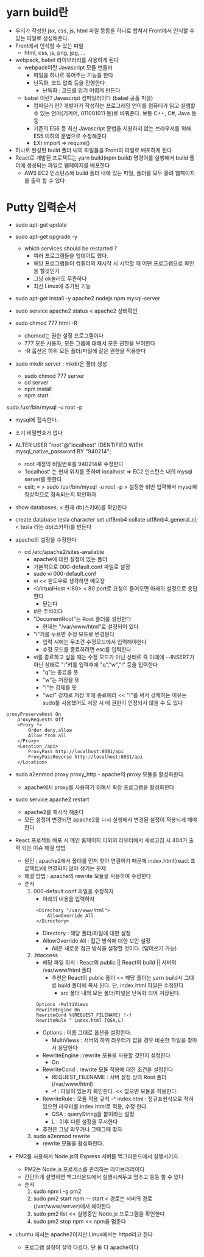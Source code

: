 # yarn build란

- 우리가 작성한 jsx, css, js, html 파일 등등을 하나로 합쳐서 Front에서 인식할 수 있는 파일로 생성해준다.
- Front에서 인식할 수 있는 파일
  - html, css, js, png, jpg, ...
- webpack, babel 라이브러리를 사용하게 된다
  - webpack이란 Javascript 모듈 번들러
    - 파일을 하나로 묶어주는 기능을 한다
    - 난독화, 코드 압축 등을 진행한다
      - 난독화 : 코드를 읽기 어렵게 만든다
  - babel 이란? Javascript 컴파일러이다 (babel 공홈 피셜)
    - 컴파일러 란? 개발자가 작성하는 프로그래밍 언어를 컴퓨터가 읽고 실행할 수 있는 언어(기계어, 011001011 등)로 바꿔준다. 보통 C++, C#, Java 등등
    - 기존의 ES6 등 최신 Javascript 문법을 지원하지 않는 브라우저를 위해 ES5 이하의 문법으로 수정해준다
    - EX) import => require()
- 하나로 완성된 build 폴더 내의 파일들을 Front의 파일로 배포하게 된다
- React로 개발된 프로젝트는 yarn build(npm build) 명령어를 실행해서 build 폴더에 생성되는 파일로 웹페이지를 배포한다
  - AWS EC2 인스턴스에 build 폴더 내에 있는 파일, 폴더를 모두 올려 웹페이지를 출력 할 수 있다

# Putty 입력순서

- sudo apt-get update
- sudo apt-get upgrade -y
  - which services should be restarted ?
    - 여러 프로그램들을 업데이트 했다.
    - 해당 프로그램들이 컴퓨터의 재시작 시 시작할 때 어떤 프로그램으로 확인을 할것인가
    - 그냥 ok눌러도 무관하다
    - 최신 Linux에 추가된 기능
- sudo apt-get install -y apache2 nodejs npm mysql-server
- sudo service apache2 status < apache2 상태확인
- sudo chmod 777 html -R

  - chomod는 권한 설정 프로그램이다
  - 777 모든 사용자, 모든 그룹에 대해서 모든 권한을 부여한다
  - -R 옵션은 하위 모든 폴더/파일에 같은 권한을 적용한다

- sudo mkdir server : mkdir은 폴더 생성
  - sudo chmod 777 server
  - cd server
  - npm install
  - npm start

sudo /usr/bin/mysql -u root -p

- mysql에 접속한다.
- 초기 비밀번호가 없다

- ALTER USER "root"@"localhost" IDENTIFIED WITH mysql_native_password BY "940214";

  - root 계정의 비밀번호를 940214로 수정한다
  - 'localhost' 는 현재 위치를 뜻하며 localhost => EC2 인스턴스 내의 mysql server를 뜻한다
  - exit; = > sudo /usr/bin/mysql -u root -p > 설정한 비번 입력해서 mysql에 정상적으로 접속되는지 확인하자

- show databases; < 현재 db(스키마)를 확인한다
- create database tesla character set utf8mb4 collate utf8mb4_general_ci; < tesla 라는 db(스키마)를 만든다

- apache의 설정을 수정한다
  - cd /etc/apache2/sites-available
    - apache에 대한 설정이 있는 폴더
    - 기본적으로 000-default.conf 파일로 설정
    - sudo vi 000-default.conf
    - vi << 윈도우로 생각하면 메모장
    - <VirtualHost \*:80> < 80 port로 요청이 들어오면 아래의 설정으로 응답한다
      - </VirtualHost> 닫는다
    - #은 주석이다
    - "DocumentRoot"는 Root 폴더를 설정한다
      - 현재는 "/var/www/html"로 설정되어 있다
    - "i"키를 누르면 수정 모드로 변경된다
      - 입력 시에는 무조건 수정모드에서 입력해야한다
      - 수정 모드를 종료하려면 esc를 입력한다
    - vi를 종료하고 싶을 때는 수정 모드가 아닌 상태로 즉 아래에 --INSERT가 아닌 상태로 ":"키를 입력후에 "q","w","!" 등을 입력한다
      - "q"는 종료를 뜻
      - "w"는 저장을 뜻
      - "!"는 강제를 뜻
      - "wq!" 강제로 저장 후에 종료해라 << "!"를 써서 강제하는 이유는 sudo를 사용했어도 저장 시 에 권한이 인정되지 않을 수 도 있다

```
proxyPreserveHost On
	proxyRequests Off
	<Proxy *>
		Order deny,allow
		Allow from all
	</Proxy>
	<Location /api>
		ProxyPass http://localhost:8081/api
		ProxyPassReverse http://localhost:8081/api
	</Location>
```

- sudo a2enmod proxy proxy_http - apache의 proxy 모듈을 활성화한다.

  - apache에서 proxy를 사용하기 위해서 확장 프로그램을 활성화한다

- sudo service apache2 restart

  - apache2를 재시작 해준다
  - 모든 설정이 변경되면 apache2를 다시 실행해서 변경된 설정이 적용되게 해야한다

- React 프로젝트 배포 시 메인 홈페이지 이외의 라우터에서 새로고침 시 404가 출력 되는 이슈 해결 방법

  - 원인 : apache2에서 폴더를 먼저 찾아 연결하기 때문에 index.html(react 프로젝트)에 연결되지 않아 생기는 문제
  - 해결 방법 : apache의 rewrite 모듈을 사용하여 수정한다
  - 순서
    1. 000-default.conf 파일을 수정하자
       - 아래의 내용을 입력하자
       ```
       	<Directory "/var/www/html">
       		AllowOverride All
       	</Directory>
       ```
       - Directory : 해당 폴더/파일에 대한 설정
       - AllowOverride All : 접근 방식에 대한 보안 설정
         - All은 새로운 접근 방식을 설정할 것이다. (덮어쓰기 가능)
    2. .htaccess
       - 해당 파일 위치 : React의 public || React의 build || 서버의 /var/www/html 폴더
         - 추천은 React의 public 폴더 << 해당 폴더는 yarn build시 그대로 build 폴더에 복사 된다. 단, index.html 파일은 수정된다
           - src 폴더 내의 모든 폴더/파일은 난독화 되어 저장된다.
       ```
       	Options -MultiViews
       	RewriteEngine On
       	RewriteCond %{REQUEST_FILENAME} !-f
       	RewriteRule ^ index.html [QSA,L]
       ```
       - Options : 이름 그대로 옵션을 설정한다.
         - MultiViews : 서버의 하위 라우터가 없을 경우 비슷한 파일을 찾아서 응답한다
       - RewriteEngine : rewrite 모듈을 사용할 것인지 설정한다
         - On
       - RewriteCond : rewrite 모듈 적용에 대한 조건을 설정한다
         - REQUEST_FILENAME : 서버 설정 상의 Root 폴더 (/var/www/html)
         - -f : 파일이 있는지 확인한다. << 없으면 모듈을 적용한다.
       - RewriteRule : 모듈 적용 규칙
         -^ index.html : 정규표현식으로 적혀있으면 라우터를 index.html로 적용, 수정 한다
         - QSA : queryString을 붙이라는 설정
         - L : 이후 다른 설정을 무시한다
       - 추천은 그냥 외우거나 그때그때 찾자
    3. sudo a2enmod rewrite
       - rewrite 모듈을 활성화한다.

- PM2를 사용해서 Node.js의 Express 서버를 백그라운드에서 실행시키자.

  - PM2는 Node.js 프로세스를 관리하는 라이브러리이다
  - 간단하게 설명하면 백그라운드에서 실행시켜두고 멈추고 등등 할 수 있다
  - 순서
    1. sudo npm i -g pm2
    2. sudo pm2 start npm -- start < 경로는 서버의 경로(/var/www/server)에서 해야한다
    3. sudo pm2 list << 실행중인 Node.js 프로그램을 확인한다
    4. sudo pm2 stop npm << npm을 멈춘다

- ubuntu 에서는 apache2이지만 Linux에서는 httpd라고 한다
  - 프로그램 설정이 살짝 다르다. 단 둘 다 apache이다
